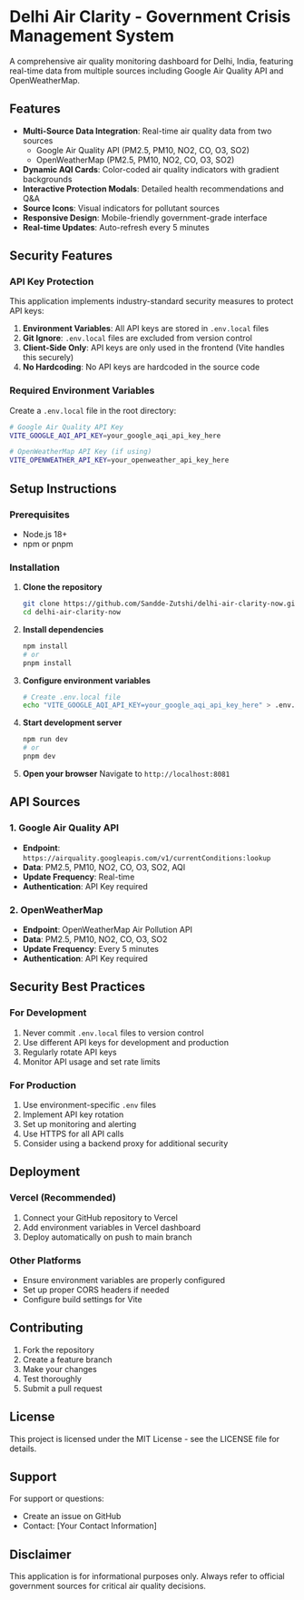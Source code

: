 # Delhi Air Clarity - Government Crisis Management System

A comprehensive air quality monitoring dashboard for Delhi, India, featuring real-time data from multiple sources including Google Air Quality API and OpenWeatherMap.

## Features

- **Multi-Source Data Integration**: Real-time air quality data from two sources
  - Google Air Quality API (PM2.5, PM10, NO2, CO, O3, SO2)
  - OpenWeatherMap (PM2.5, PM10, NO2, CO, O3, SO2)
- **Dynamic AQI Cards**: Color-coded air quality indicators with gradient backgrounds
- **Interactive Protection Modals**: Detailed health recommendations and Q&A
- **Source Icons**: Visual indicators for pollutant sources
- **Responsive Design**: Mobile-friendly government-grade interface
- **Real-time Updates**: Auto-refresh every 5 minutes

## Security Features

### API Key Protection
This application implements industry-standard security measures to protect API keys:

1. **Environment Variables**: All API keys are stored in `.env.local` files
2. **Git Ignore**: `.env.local` files are excluded from version control
3. **Client-Side Only**: API keys are only used in the frontend (Vite handles this securely)
4. **No Hardcoding**: No API keys are hardcoded in the source code

### Required Environment Variables

Create a `.env.local` file in the root directory:

```bash
# Google Air Quality API Key
VITE_GOOGLE_AQI_API_KEY=your_google_aqi_api_key_here

# OpenWeatherMap API Key (if using)
VITE_OPENWEATHER_API_KEY=your_openweather_api_key_here
```

## Setup Instructions

### Prerequisites
- Node.js 18+ 
- npm or pnpm

### Installation

1. **Clone the repository**
   ```bash
   git clone https://github.com/Sandde-Zutshi/delhi-air-clarity-now.git
   cd delhi-air-clarity-now
   ```

2. **Install dependencies**
   ```bash
   npm install
   # or
   pnpm install
   ```

3. **Configure environment variables**
   ```bash
   # Create .env.local file
   echo "VITE_GOOGLE_AQI_API_KEY=your_google_aqi_api_key_here" > .env.local
   ```

4. **Start development server**
   ```bash
   npm run dev
   # or
   pnpm dev
   ```

5. **Open your browser**
   Navigate to `http://localhost:8081`

## API Sources

### 1. Google Air Quality API
- **Endpoint**: `https://airquality.googleapis.com/v1/currentConditions:lookup`
- **Data**: PM2.5, PM10, NO2, CO, O3, SO2, AQI
- **Update Frequency**: Real-time
- **Authentication**: API Key required

### 2. OpenWeatherMap
- **Endpoint**: OpenWeatherMap Air Pollution API
- **Data**: PM2.5, PM10, NO2, CO, O3, SO2
- **Update Frequency**: Every 5 minutes
- **Authentication**: API Key required

## Security Best Practices

### For Development
1. Never commit `.env.local` files to version control
2. Use different API keys for development and production
3. Regularly rotate API keys
4. Monitor API usage and set rate limits

### For Production
1. Use environment-specific `.env` files
2. Implement API key rotation
3. Set up monitoring and alerting
4. Use HTTPS for all API calls
5. Consider using a backend proxy for additional security

## Deployment

### Vercel (Recommended)
1. Connect your GitHub repository to Vercel
2. Add environment variables in Vercel dashboard
3. Deploy automatically on push to main branch

### Other Platforms
- Ensure environment variables are properly configured
- Set up proper CORS headers if needed
- Configure build settings for Vite

## Contributing

1. Fork the repository
2. Create a feature branch
3. Make your changes
4. Test thoroughly
5. Submit a pull request

## License

This project is licensed under the MIT License - see the LICENSE file for details.

## Support

For support or questions:
- Create an issue on GitHub
- Contact: [Your Contact Information]

## Disclaimer

This application is for informational purposes only. Always refer to official government sources for critical air quality decisions.
